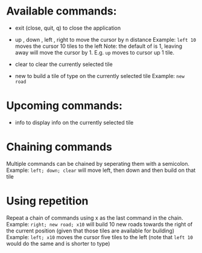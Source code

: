 # Available commands:
- exit (close, quit, q)
    to close the application

- up <n>, down <n>, left <n>, right <n>
    to move the cursor by n distance
    Example: `left 10` moves the cursor 10 tiles to the left
    Note: the default of <n> is 1, leaving <n> away will move the cursor by 1. E.g. `up` moves to cursor up 1 tile.

- clear
    to clear the currently selected tile

- new <type>
    to build a tile of type <type> on the currently selected tile
    Example: `new road`

# Upcoming commands:
- info
    to display info on the currently selected tile

# Chaining commands
Multiple commands can be chained by seperating them with a semicolon.
Example: `left; down; clear` will move left, then down and then build on that tile

# Using repetition
Repeat a chain of commands using x<n> as the last command in the chain.
Example: `right; new road; x10` will build 10 new roads towards the right of the current position (given that those tiles are available for building)
Example: `left; x10` moves the cursor five tiles to the left (note that `left 10` would do the same and is shorter to type)
